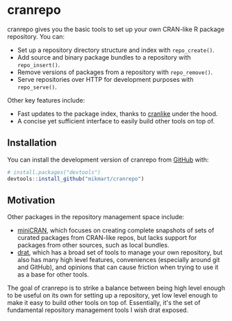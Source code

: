 # cranrepo

<!-- badges: start -->
<!-- badges: end -->

cranrepo gives you the basic tools to set up your own CRAN-like R package repository. You can:

- Set up a repository directory structure and index with `repo_create()`.
- Add source and binary package bundles to a repository with `repo_insert()`.
- Remove versions of packages from a repository with `repo_remove()`.
- Serve repositories over HTTP for development purposes with `repo_serve()`.

Other key features include:

- Fast updates to the package index, thanks to [cranlike](https://cran.r-project.org/package=cranlike) under the hood.
- A concise yet sufficient interface to easily build other tools on top of.

## Installation

You can install the development version of cranrepo from [GitHub](https://github.com/) with:

``` r
# install.packages("devtools")
devtools::install_github("mikmart/cranrepo")
```

## Motivation

Other packages in the repository management space include:

- [miniCRAN](https://cran.r-project.org/package=miniCRAN), which focuses on
creating complete snapshots of sets of curated packages from CRAN-like repos,
but lacks support for packages from other sources, such as local bundles.
- [drat](https://cran.r-project.org/package=drat), which has a broad set of
tools to manage your own repository, but also has many high level features,
conveniences (especially around git and GitHub), and opinions that can cause
friction when trying to use it as a base for other tools.

The goal of cranrepo is to strike a balance between being high level enough to
be useful on its own for setting up a repository, yet low level enough to make
it easy to build other tools on top of. Essentially, it's the set of fundamental
repository management tools I wish drat exposed.

